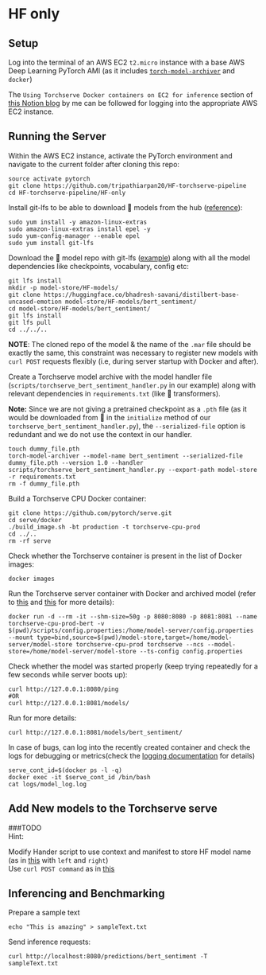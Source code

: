 

# HF only

## Setup
Log into the terminal of an AWS EC2 `t2.micro` instance with a base AWS Deep Learning PyTorch AMI (as it includes [`torch-model-archiver`](https://github.com/pytorch/serve/tree/master/model-archiver) and `docker`)

The `Using Torchserve Docker containers on EC2 for inference` section of [this Notion blog](https://www.notion.so/Day-2-3-Torchserve-custom-handlers-and-Docker-containers-02665de910a64aedab2b907a9a0cc9b0#3825849dfb8942379df2cdce8a729d9a) by me can be followed for logging into the appropriate AWS EC2 instance.


## Running the Server
Within the AWS EC2 instance, activate the PyTorch environment and navigate to the current folder after cloning this repo: 

```
source activate pytorch
git clone https://github.com/tripathiarpan20/HF-torchserve-pipeline
cd HF-torchserve-pipeline/HF-only
```

Install git-lfs to be able to download 🤗 models from the hub ([reference](https://stackoverflow.com/questions/71448559/git-large-file-storage-how-to-install-git-lfs-on-aws-ec2-linux-2-no-package)):
```
sudo yum install -y amazon-linux-extras
sudo amazon-linux-extras install epel -y
sudo yum-config-manager --enable epel
sudo yum install git-lfs
```

Download the 🤗 model repo with git-lfs ([example](https://huggingface.co/bhadresh-savani/distilbert-base-uncased-emotion/tree/main)) along with all the model dependencies like checkpoints, vocabulary, config etc:
```
git lfs install
mkdir -p model-store/HF-models/
git clone https://huggingface.co/bhadresh-savani/distilbert-base-uncased-emotion model-store/HF-models/bert_sentiment/
cd model-store/HF-models/bert_sentiment/
git lfs install
git lfs pull
cd ../../..
```

**NOTE**: The cloned repo of the model & the name of the `.mar` file should be exactly the same, this constraint was necessary to register new models with `curl POST` requests flexibly (i.e, during server startup with Docker and after).



Create a Torchserve model archive with the model handler file (`scripts/torchserve_bert_sentiment_handler.py` in our example) along with relevant dependencies in `requirements.txt` (like 🤗 transformers).  

**Note:** Since we are not giving a pretrained checkpoint as a `.pth` file (as it would be downloaded from 🤗 in the `initialize` method of our `torchserve_bert_sentiment_handler.py`), the `--serialized-file` option is redundant and we do not use the context in our handler. 
```
touch dummy_file.pth
torch-model-archiver --model-name bert_sentiment --serialized-file dummy_file.pth --version 1.0 --handler scripts/torchserve_bert_sentiment_handler.py --export-path model-store -r requirements.txt
rm -f dummy_file.pth
```


Build a Torchserve CPU Docker container:
```
git clone https://github.com/pytorch/serve.git
cd serve/docker
./build_image.sh -bt production -t torchserve-cpu-prod
cd ../..
rm -rf serve
```

Check whether the Torchserve container is present in the list of Docker images:
```
docker images
```

Run the Torchserve server container with Docker and archived model (refer to [this](https://github.com/pytorch/serve/tree/master/docker#create-torch-model-archiver-from-container) and [this](https://github.com/pytorch/serve/blob/fd4e3e8b72bed67c1e83141265157eed975fec95/docs/use_cases.md#secure-model-serving) for more details):

```
docker run -d --rm -it --shm-size=50g -p 8080:8080 -p 8081:8081 --name torchserve-cpu-prod-bert -v $(pwd)/scripts/config.properties:/home/model-server/config.properties --mount type=bind,source=$(pwd)/model-store,target=/home/model-server/model-store torchserve-cpu-prod torchserve --ncs --model-store=/home/model-server/model-store --ts-config config.properties
```

Check whether the model was started properly (keep trying repeatedly for a few seconds while server boots up):
```
curl http://127.0.0.1:8080/ping
#OR
curl http://127.0.0.1:8081/models/
```

Run for more details:
```
curl http://127.0.0.1:8081/models/bert_sentiment/
```

In case of bugs, can log into the recently created container and check the logs for debugging or metrics(check the [logging documentation](https://github.com/pytorch/serve/blob/master/docs/logging.md) for details)

```
serve_cont_id=$(docker ps -l -q) 
docker exec -it $serve_cont_id /bin/bash
cat logs/model_log.log
```

## Add New models to the Torchserve serve

###TODO  
Hint: 

Modify Hander script to use context and manifest to store HF model name (as in [this]() with `left` and `right`)  
Use `curl POST command` as in [this](https://github.com/pytorch/serve/blob/master/docs/management_api.md#register-a-model)


## Inferencing and Benchmarking

Prepare a sample text
```
echo "This is amazing" > sampleText.txt
```

Send inference requests:
```
curl http://localhost:8080/predictions/bert_sentiment -T sampleText.txt
```